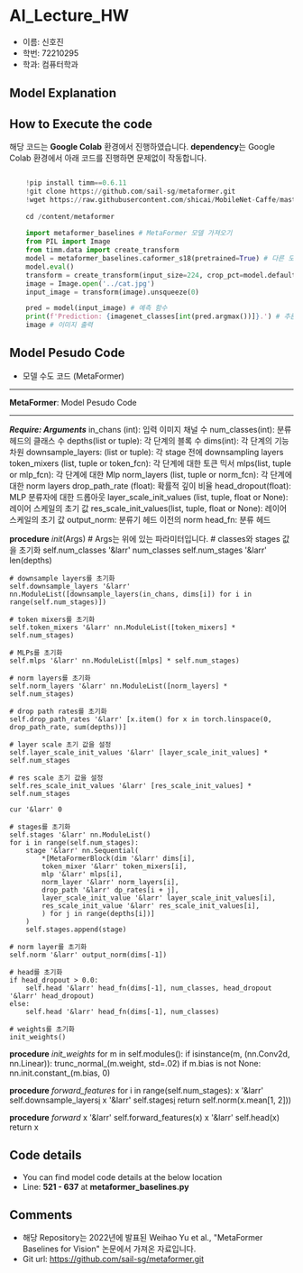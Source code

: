 # AI_Lecture_HW

- 이름: 신호진
- 학번: 72210295
- 학과: 컴퓨터학과

## Model Explanation


## How to Execute the code

해당 코드는 **Google Colab** 환경에서 진행하였습니다.
**dependency**는 Google Colab 환경에서 아래 코드를 진행하면 문제없이 작동합니다.

```python

    !pip install timm==0.6.11
    !git clone https://github.com/sail-sg/metaformer.git
    !wget https://raw.githubusercontent.com/shicai/MobileNet-Caffe/master/cat.jpg
    
    cd /content/metaformer
    
    import metaformer_baselines # MetaFormer 모델 가져오기
    from PIL import Image
    from timm.data import create_transform
    model = metaformer_baselines.caformer_s18(pretrained=True) # 다른 모델을 바꿔서 실험 가능
    model.eval()
    transform = create_transform(input_size=224, crop_pct=model.default_cfg['crop_pct']) # transformer 생성
    image = Image.open('../cat.jpg')
    input_image = transform(image).unsqueeze(0)

    pred = model(input_image) # 예측 함수
    print(f'Prediction: {imagenet_classes[int(pred.argmax())]}.') # 추론 결과 출력
    image # 이미지 출력
```

## Model Pesudo Code

- 모델 수도 코드 (MetaFormer)

***
**MetaFormer**: Model Pesudo Code
***
___Require: Arguments___
  in_chans (int): 입력 이미지 채널 수
  num_classes(int): 분류 헤드의 클래스 수
  depths(list or tuple): 각 단계의 블록 수
  dims(int): 각 단계의 기능 차원
  downsample_layers: (list or tuple): 각 stage 전에 downsampling layers
  token_mixers (list, tuple or token_fcn): 각 단계에 대한 토큰 믹서
  mlps(list, tuple or mlp_fcn): 각 단계에 대한 Mlp
  norm_layers (list, tuple or norm_fcn): 각 단계에 대한 norm layers
  drop_path_rate (float): 확률적 깊이 비율
  head_dropout(float): MLP 분류자에 대한 드롭아웃
  layer_scale_init_values (list, tuple, float or None): 레이어 스케일의 초기 값
  res_scale_init_values(list, tuple, float or None): 레이어 스케일의 초기 값
  output_norm: 분류기 헤드 이전의 norm
  head_fn: 분류 헤드
  
  **procedure** _init_(Args) # Args는 위에 있는 파라미터입니다.
    # classes와 stages 값을 초기화
    self.num_classes '&larr' num_classes
    self.num_stages '&larr' len(depths)
    
    # downsample layers를 초기화
    self.downsample_layers '&larr' nn.ModuleList([downsample_layers(in_chans, dims[i]) for i in range(self.num_stages)])
    
    # token mixers를 초기화
    self.token_mixers '&larr' nn.ModuleList([token_mixers] * self.num_stages)
    
    # MLPs를 초기화
    self.mlps '&larr' nn.ModuleList([mlps] * self.num_stages)
    
    # norm layers를 초기화
    self.norm_layers '&larr' nn.ModuleList([norm_layers] * self.num_stages)
    
    # drop path rates를 초기화
    self.drop_path_rates '&larr' [x.item() for x in torch.linspace(0, drop_path_rate, sum(depths))]
    
    # layer scale 초기 값을 설정
    self.layer_scale_init_values '&larr' [layer_scale_init_values] * self.num_stages
    
    # res scale 초기 값을 설정
    self.res_scale_init_values '&larr' [res_scale_init_values] * self.num_stages
    
    cur '&larr' 0
    
    # stages를 초기화
    self.stages '&larr' nn.ModuleList()
    for i in range(self.num_stages):
        stage '&larr' nn.Sequential(
            *[MetaFormerBlock(dim '&larr' dims[i],
            token_mixer '&larr' token_mixers[i],
            mlp '&larr' mlps[i],
            norm_layer '&larr' norm_layers[i],
            drop_path '&larr' dp_rates[i + j],
            layer_scale_init_value '&larr' layer_scale_init_values[i],
            res_scale_init_value '&larr' res_scale_init_values[i],
            ) for j in range(depths[i])]
        )
        self.stages.append(stage)
    
    # norm layer를 초기화
    self.norm '&larr' output_norm(dims[-1])
    
    # head를 초기화
    if head_dropout > 0.0:
        self.head '&larr' head_fn(dims[-1], num_classes, head_dropout '&larr' head_dropout)
    else:
        self.head '&larr' head_fn(dims[-1], num_classes)
      
    # weights를 초기화
    init_weights()
    
  **procedure** _init_weights_
    for m in self.modules():
        if isinstance(m, (nn.Conv2d, nn.Linear)):
            trunc_normal_(m.weight, std=.02)
            if m.bias is not None:
                nn.init.constant_(m.bias, 0)
                
  **procedure** _forward_features_
    for i in range(self.num_stages):
        x '&larr' self.downsample_layers[i](x)
        x '&larr' self.stages[i](x)
    return self.norm(x.mean[1, 2]))
    
  **procedure** _forward_
    x '&larr' self.forward_features(x)
    x '&larr' self.head(x)
    return x

## Code details

- You can find model code details at the below location
- Line: **521 - 637** at **metaformer_baselines.py**

## Comments

- 해당 Repository는 2022년에 발표된 Weihao Yu et al., "MetaFormer Baselines for Vision" 논문에서 가져온 자료입니다.
- Git url: https://github.com/sail-sg/metaformer.git
